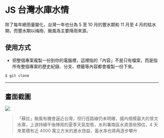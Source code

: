 # JS 台灣水庫水情

除了每年總雨量變化，台灣一年也分為 5 至 10 月的豐水期和 11 月至 4 月的枯水期，而豐水期以梅雨、颱風為主要降雨來源。

## 使用方式
- 把整個專案複製一份到你的電腦裡，這裡指的「內容」不是只有檔案，而是指所有整個專案的歷史紀錄、分支、標籤等內容都會複製一份下來。
```sh
$ git clone
```

----

## 畫面截圖
![](https://i.imgur.com/By2lRDc.png)
> 「蘇拉」颱風有機會逼近台灣，但行徑路線仍未明確，國內規模最大的曾文水庫，上游持續午後陣雨的夏季天氣型態，水利署南區水資源局預估，4 天來累積有近 4000 萬立方米的進水效益，蓄水率也將再逐步攀升
